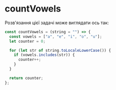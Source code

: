 # countVowels

Розв'язання цієї задачі може виглядати ось так:

```js
const countVowels = (string = "") => {
  const vowels = ["a", "e", "i", "o", "u"];
  let counter = 0;

  for (let str of string.toLocaleLowerCase()) {
    if (vowels.includes(str)) {
      counter++;
    }
  }

  return counter;
};
```
